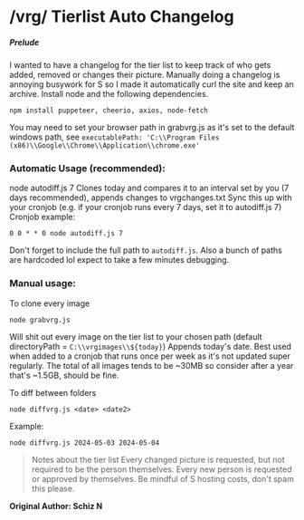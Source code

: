 # /vrg/ Tierlist Auto Changelog

##### Prelude
I wanted to have a changelog for the tier list to keep track of who gets added, removed or changes their picture. Manually doing a changelog is annoying busywork for S so I made it automatically curl the site and keep an archive.
Install node and the following dependencies.
```
npm install puppeteer, cheerio, axios, node-fetch
```
You may need to set your browser path in grabvrg.js as it's set to the default windows path, see `executablePath: 'C:\\Program Files (x86)\\Google\\Chrome\\Application\\chrome.exe'`

### Automatic Usage (recommended):
node autodiff.js 7
Clones today and compares it to an interval set by you (7 days recommended), appends changes to vrgchanges.txt
Sync this up with your cronjob (e.g. if your cronjob runs every 7 days, set it to autodiff.js 7)
Cronjob example:
```
0 0 * * 0 node autodiff.js 7
```
Don't forget to include the full path to `autodiff.js`. 
Also a bunch of paths are hardcoded lol expect to take a few minutes debugging.

### Manual usage:
To clone every image
```
node grabvrg.js
```
Will shit out every image on the tier list to your chosen path (default directoryPath = `C:\\vrgimages\\${today}`)
Appends today's date. Best used when added to a cronjob that runs once per week as it's not updated super regularly.
The total of all images tends to be ~30MB so consider after a year that's ~1.5GB, should be fine. 

To diff between folders
```
node diffvrg.js <date> <date2>
```
Example: 
```
node diffvrg.js 2024-05-03 2024-05-04
```


> Notes about the tier list
Every changed picture is requested, but not required to be the person themselves.
Every new person is requested or approved by themselves.
Be mindful of S hosting costs, don't spam this please.

**Original Author: Schiz N**
